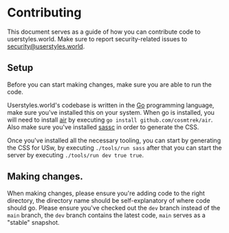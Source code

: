# Contributing

This document serves as a guide of how you can contribute code to
userstyles.world. Make sure to report security-related issues to
[security@userstyles.world](mailto:security@userstyles.world).

## Setup

Before you can start making changes, make sure you are able to run the code.

Userstyles.world's codebase is written in the [Go](https://go.dev/) programming
language, make sure you've installed this on your system. When go is installed,
you will need to install [air](https://github.com/cosmtrek/air) by executing
`go install github.com/cosmtrek/air`. Also make sure you've installed
[sassc](https://github.com/sass/sassc) in order to generate the CSS.

Once you've installed all the necessary tooling, you can start by generating the
CSS for USw, by executing `./tools/run sass` after that you can start the server
by executing `./tools/run dev true true`.

## Making changes.

When making changes, please ensure you're adding code to the right directory,
the directory name should be self-explanatory of where code should go. Please
ensure you've checked out the `dev` branch instead of the `main` branch, the
`dev` branch contains the latest code, `main` serves as a "stable" snapshot.
